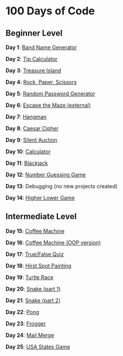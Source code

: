 # 100 Days of Code

## Beginner Level

**Day 1**: [Band Name Generator](./day-001/)

**Day 2**: [Tip Calculator](./day-002/)

**Day 3**: [Treasure Island](./day-003/)

**Day 4**: [Rock, Paper, Scissors](./day-004/)

**Day 5**: [Random Password Generator](./day-005/)

**Day 6**: [Escape the Maze (external)](https://reeborg.ca/reeborg.html?lang=en&mode=python&menu=worlds%2Fmenus%2Freeborg_intro_en.json&name=Maze&url=worlds%2Ftutorial_en%2Fmaze1.json)

**Day 7**: [Hangman](./day-007/)

**Day 8**: [Caesar Cipher](./day-008/)

**Day 9**: [Silent Auction](./day-009/)

**Day 10**: [Calculator](./day-010/)

**Day 11**: [Blackjack](./day-011/)

**Day 12**: [Number Guessing Game](./day-012/)

**Day 13**: Debugging (no new projects created)

**Day 14**: [Higher Lower Game](./day-014/)

## Intermediate Level

**Day 15**: [Coffee Machine](./day-015/)

**Day 16**: [Coffee Machine (OOP version)](./day-016/)

**Day 17**: [True/False Quiz](./day-017/)

**Day 18**: [Hirst Spot Painting](./day-018/)

**Day 19**: [Turtle Race](./day-019/)

**Day 20**: [Snake (part 1)](./day-020/)

**Day 21**: [Snake (part 2)](./day-021/)

**Day 22**: [Pong](./day-022/)

**Day 23**: [Frogger](./day-023/)

**Day 24**: [Mail Merge](./day-024/)

**Day 25**: [USA States Game](./day-025/)